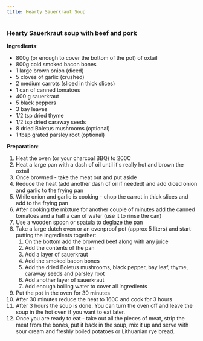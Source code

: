 ```yaml
---
title: Hearty Sauerkraut Soup
---
```

### Hearty Sauerkraut soup with beef and pork

**Ingredients**:
* 800g (or enough to cover the bottom of the pot) of oxtail
* 800g cold smoked bacon bones
* 1 large brown onion (diced)
* 5 cloves of garlic (crushed)
* 2 medium carrots (sliced in thick slices)
* 1 can of canned tomatoes
* 400 g sauerkraut
* 5 black peppers
* 3 bay leaves
* 1/2 tsp dried thyme
* 1/2 tsp dried caraway seeds
* 8 dried Boletus mushrooms (optional)
* 1 tbsp grated parsley root (optional)

**Preparation**:
1. Heat the oven (or your charcoal BBQ) to 200C
1. Heat a large pan with a dash of oil until it's really hot and brown the oxtail
1. Once browned - take the meat out and put aside
1. Reduce the heat (add another dash of oil if needed) and add diced onion and garlic to the frying pan
1. While onion and garlic is cooking - chop the carrot in thick slices and add to the frying pan
1. After cooking the mixture for another couple of minutes add the canned tomatoes and a half a can of water (use it to rinse the can)
1. Use a wooden spoon or spatula to deglaze the pan
1. Take a large dutch oven or an ovenproof pot (approx 5 liters) and start putting the ingredients together:
   1. On the bottom add the browned beef along with any juice
   1. Add the contents of the pan
   1. Add a layer of sauerkraut
   1. Add the smoked bacon bones
   1. Add the dried Boletus mushrooms, black pepper, bay leaf, thyme, caraway seeds and parsley root
   1. Add another layer of sauerkraut
   1. Add enough boiling water to cover all ingredients
1. Put the pot in the oven for 30 minutes
1. After 30 minutes reduce the heat to 160C and cook for 3 hours
1. After 3 hours the soup is done. You can turn the oven off and leave the soup in the hot oven if you want to eat later.
1. Once you are ready to eat - take out all the pieces of meat, strip the meat from the bones, put it back in the soup, mix it up and serve with sour cream and freshly boiled potatoes or Lithuanian rye bread.



